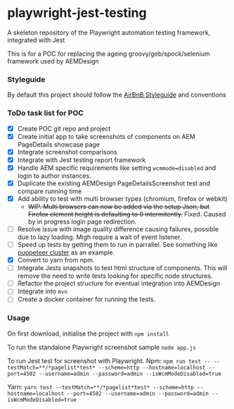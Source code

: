 # playwright-jest-testing
A skeleton repository of the Playwright automation testing framework, integrated with Jest

This is for a POC for replacing the ageing groovy/geb/spock/selenium framework used by AEMDesign

### Styleguide
By default this project should follow the [AirBnB Styleguide](https://github.com/airbnb/javascript) and conventions

### ToDo task list for POC
- [x] Create POC git repo and project
- [x] Create initial app to take screenshots of components on AEM PageDetails showcase page
- [x] Integrate screenshot comparisons
- [x] Integrate with Jest testing report framework
- [x] Handle AEM specific requirements like setting `wcmmode=disabled` and login to author instances.
- [x] Duplicate the existing AEMDesign PageDetailsScreenshot test and compare running time
- [x] Add ability to test with multi browser types (chromium, firefox or webkit)
  - ~~WIP. Multi browsers can now be added via the setup Json, but Firefox element height is defaulting to 0 intermitently.~~ Fixed. Caused by in progress login page redirection. 
- [ ] Resolve issue with image quality difference causing failures, possible due to lazy loading. Migh require a wait of event listener.
- [ ] Speed up tests by getting them to run in parrallel. See something like [puppeteer cluster](https://github.com/thomasdondorf/puppeteer-cluster) as an example.
- [x] Convert to yarn from npm.
- [ ] Integrate Jests snapshots to test html structure of components. This will remove the need to write tests looking for specific node structures.
- [ ] Refactor the project structure for eventual integration into AEMDesign
- [ ] Integrate into `mvn`
- [ ] Create a docker container for running the tests.

### Usage
On first download, initialise the project with `npm install`

To run the standalone Playwright screenshot sample `node app.js`

To run Jest test for screenshot with Playwright.
Npm: `npm run test -- --testMatch=**/*pagelist*test* --scheme=http --hostname=localhost --port=4502 --username=admin --password=admin --isWcmModeDisabled=true`

Yarn: `yarn test --testMatch=**/*pagelist*test* --scheme=http --hostname=localhost --port=4502 --username=admin --password=admin --isWcmModeDisabled=true`